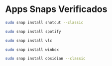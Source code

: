 # Apps Snaps Verificados

```bash
sudo snap install shotcut --classic

```

```bash
sudo snap install spotify

```

```bash
sudo snap install vlc

```

```bash
sudo snap install winbox

```

```bash
sudo snap install obsidian --classic

```